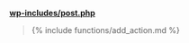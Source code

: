 <p><b><a href="https://developer.wordpress.org/reference/files/wp-includes/post.php/">wp-includes/post.php</a></b></p>

<blockquote>

{% include functions/add_action.md %}

</blockquote>
